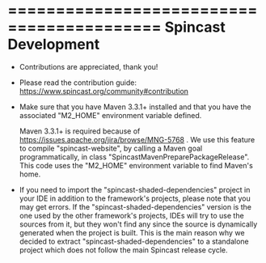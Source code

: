 ==========================================
Spincast Development
==========================================

- Contributions are appreciated, thank you! 

- Please read the contribution guide: https://www.spincast.org/community#contribution

- Make sure that you have Maven 3.3.1+ installed and that you have the 
  associated "M2_HOME" environment variable defined. 
  
  Maven 3.3.1+ is required because of https://issues.apache.org/jira/browse/MNG-5768 .
  We use this feature to compile "spincast-website", by calling a
  Maven goal programmatically, in class "SpincastMavenPreparePackageRelease". 
  This code uses the "M2_HOME" environment variable to find Maven's home.
  
- If you need to import the "spincast-shaded-dependencies" project in your IDE 
  in addition to the framework's projects, please note that you may get errors.
  If the "spincast-shaded-dependencies" version is the one used by the other 
  framework's projects, IDEs will try to use the sources from it, 
  but they won't find any since the source is dynamically generated when the project 
  is built. This is the main reason why we decided to extract "spincast-shaded-dependencies" 
  to a standalone project which does not follow the main Spincast release cycle.
  
  
  

  